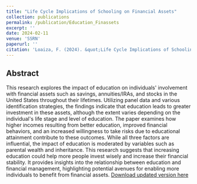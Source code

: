 ```yaml
---
title: "Life Cycle Implications of Schooling on Financial Assets"
collection: publications
permalink: /publication/Education_Finassets
excerpt: ''
date: 2024-02-11
venue: 'SSRN'
paperurl: ''
citation: 'Loaiza, F. (2024). &quot;Life Cycle Implications of Schooling on Financial Assets&quot;.'
---
```


## Abstract

This research explores the impact of education on individuals' involvement with financial assets such as savings, annuities/IRAs, and stocks in the United States throughout their lifetimes. Utilizing panel data and various identification strategies, the findings indicate that education leads to greater investment in these assets, although the extent varies depending on the individual's life stage and level of education. The paper examines how higher incomes resulting from better education, improved financial behaviors, and an increased willingness to take risks due to educational attainment contribute to these outcomes. While all three factors are influential, the impact of education is moderated by variables such as parental wealth and inheritance. This research suggests that increasing education could help more people invest wisely and increase their financial stability. It provides insights into the relationship between education and financial management, highlighting potential avenues for enabling more individuals to benefit from financial assets.
[Download updated version here](https://fernandoloaizae.github.io/files/Educ_Finassets.pdf)
